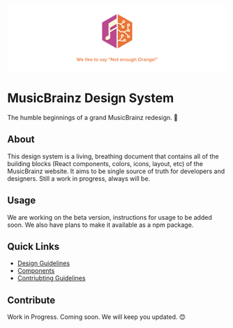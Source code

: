 ![cover](/cover.png)

# MusicBrainz Design System

The humble beginnings of a grand MusicBrainz redesign. 🎨

## About

This design system is a living, breathing document that contains all of the building blocks (React components, colors, icons, layout, etc) of the MusicBrainz website. It aims to be single source of truth for developers and designers. Still a work in progress, always will be. 

## Usage

We are working on the beta version, instructions for usage to be added soon. We also have plans to make it available as a npm package.

## Quick Links
- [Design Guidelines](#)
- [Components](#)
- [Contriubting Guidelines](#)

## Contribute
Work in Progress. Coming soon. We will keep you updated. :blush:

